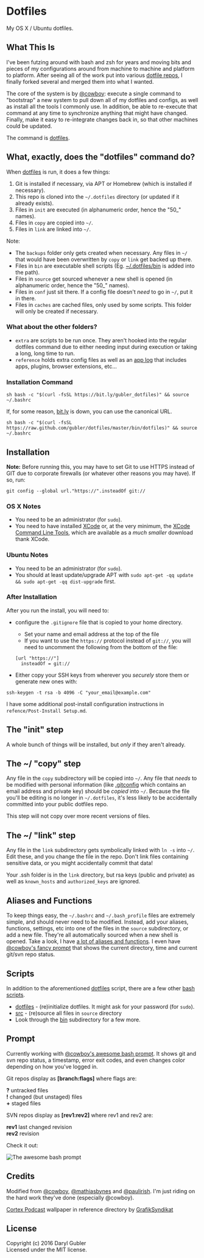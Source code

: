 # Dotfiles

My OS X / Ubuntu dotfiles.

## What This Is

I've been futzing around with bash and zsh for years and moving bits and pieces of my configurations around from machine to machine and platform to platform. After seeing all of the work put into various [dotfile repos](http://dotfiles.github.io/), I finally forked several and merged them into what I wanted.

The core of the system is by [@cowboy](https://github.com/cowboy/dotfiles/): execute a single command to "bootstrap" a new system to pull down all of my dotfiles and configs, as well as install all the tools I commonly use. In addition, be able to re-execute that command at any time to synchronize anything that might have changed. Finally, make it easy to re-integrate changes back in, so that other machines could be updated.

The command is [dotfiles][dotfiles].

[dotfiles]: bin/dotfiles
[bin]: https://github.com/gubler/dotfiles/tree/master/bin

## What, exactly, does the "dotfiles" command do?

When [dotfiles][dotfiles] is run, it does a few things:

1. Git is installed if necessary, via APT or Homebrew (which is installed if necessary).
2. This repo is cloned into the `~/.dotfiles` directory (or updated if it already exists).
2. Files in `init` are executed (in alphanumeric order, hence the "50_" names).
3. Files in `copy` are copied into `~/`.
4. Files in `link` are linked into `~/`.

Note:

* The `backups` folder only gets created when necessary. Any files in `~/` that would have been overwritten by `copy` or `link` get backed up there.
* Files in `bin` are executable shell scripts (Eg. [~/.dotfiles/bin](bin) is added into the path).
* Files in `source` get sourced whenever a new shell is opened (in alphanumeric order, hence the "50_" names).
* Files in `conf` just sit there. If a config file doesn't _need_ to go in `~/`, put it in there.
* Files in `caches` are cached files, only used by some scripts. This folder will only be created if necessary.

### What about the other folders?

* `extra` are scripts to be run once. They aren't hooked into the regular dotfiles command due to either needing input during execution or taking a long, long time to run.
* `reference` holds extra config files as well as an [app log](references/application_list.md) that includes apps, plugins, browser extensions, etc...

### Installation Command

~~~
sh bash -c "$(curl -fsSL https://bit.ly/gubler_dotfiles)" && source ~/.bashrc
~~~

If, for some reason, [bit.ly](https://bit.ly/) is down, you can use the canonical URL.

~~~
sh bash -c "$(curl -fsSL https://raw.github.com/gubler/dotfiles/master/bin/dotfiles)" && source ~/.bashrc
~~~

## Installation
**Note:** Before running this, you may have to set Git to use HTTPS instead of GIT due to corporate firewalls (or whatever other reasons you may have). If so, run:
~~~
git config --global url."https://".insteadOf git://
~~~

### OS X Notes

* You need to be an administrator (for `sudo`).
* You need to have installed [XCode](https://developer.apple.com/downloads/index.action?=xcode) or, at the very minimum, the [XCode Command Line Tools](https://developer.apple.com/downloads/index.action?=command%20line%20tools), which are available as a _much smaller_ download thank XCode.

### Ubuntu Notes

* You need to be an administrator (for `sudo`).
* You should at least update/upgrade APT with `sudo apt-get -qq update && sudo apt-get -qq dist-upgrade` first.

### After Installation

After you run the install, you will need to:

* configure the `.gitignore` file that is copied to your home directory.
  - Set your name and email address at the top of the file
  - If you want to use the `https://` protocol instead of `git://`, you will need to uncomment the following from the bottom of the file:
  ~~~
  [url "https://"]
    insteadOf = git://
  ~~~

* Either copy your SSH keys from wherever you _securely_ store them or generate new ones with:
~~~
ssh-keygen -t rsa -b 4096 -C "your_email@example.com"
~~~

I have some additional post-install configuration instructions in `refence/Post-Install Setup.md`.

## The "init" step
A whole bunch of things will be installed, but _only_ if they aren't already.

## The ~/ "copy" step
Any file in the `copy` subdirectory will be copied into `~/`. Any file that _needs_ to be modified with personal information (like [.gitconfig](copy/.gitconfig) which contains an email address and private key) should be _copied_ into `~/`. Because the file you'll be editing is no longer in `~/.dotfiles`, it's less likely to be accidentally committed into your public dotfiles repo.

This step will not copy over more recent versions of files.

## The ~/ "link" step
Any file in the `link` subdirectory gets symbolically linked with `ln -s` into `~/`. Edit these, and you change the file in the repo. Don't link files containing sensitive data, or you might accidentally commit that data!

Your .ssh folder is in the `link` directory, but rsa keys (public and private) as well as `known_hosts` and `authorized_keys` are ignored.

## Aliases and Functions
To keep things easy, the `~/.bashrc` and `~/.bash_profile` files are extremely simple, and should never need to be modified. Instead, add your aliases, functions, settings, etc into one of the files in the `source` subdirectory, or add a new file. They're all automatically sourced when a new shell is opened. Take a look, I have [a lot of aliases and functions](https://github.com/gubler/dotfiles/tree/master/source). I even have [@cowboy's fancy prompt](source/50_prompt.sh) that shows the current directory, time and current git/svn repo status.

## Scripts
In addition to the aforementioned [dotfiles][dotfiles] script, there are a few other [bash scripts][bin].

* [dotfiles][dotfiles] - (re)initialize dotfiles. It might ask for your password (for `sudo`).
* [src](link/.bashrc#L6-15) - (re)source all files in `source` directory
* Look through the [bin][bin] subdirectory for a few more.

## Prompt
Currently working with [@cowboy's awesome bash prompt](source/50_prompt.sh). It shows git and svn repo status, a timestamp, error exit codes, and even changes color depending on how you've logged in.

Git repos display as **[branch:flags]** where flags are:

**?** untracked files  
**!** changed (but unstaged) files  
**+** staged files

SVN repos display as **[rev1:rev2]** where rev1 and rev2 are:

**rev1** last changed revision  
**rev2** revision

Check it out:

![The awesome bash prompt](http://farm8.staticflickr.com/7142/6754488927_563dd73553_b.jpg)


## Credits
Modified from [@cowboy](https://github.com/cowboy/dotfiles), [@mathiasbynes](https://github.com/mathiasbynens/dotfiles) and [@paulirish](https://github.com/paulirish/dotfiles). I'm just riding on the hard work they've done (especially @cowboy).

[Cortex Podcast](https://www.relay.fm/cortex) wallpaper in reference directory by [GrafikSyndikat](https://grafiksyndikat.com/wallpaper/cortex-desktop/)

## License
Copyright (c) 2016 Daryl Gubler  
Licensed under the MIT license.
